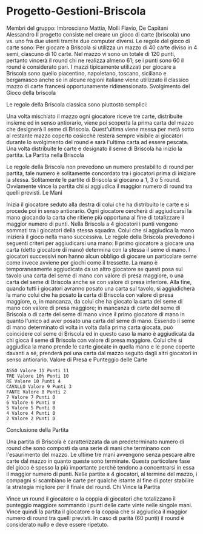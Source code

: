# Progetto-Gestioni-Briscola
Membri del gruppo: Imbrosciano Mattia, Molli Flavio, De Capitani Alessandro
Il progetto consiste nel creare un gioco di carte (briscola) uno vs. uno fra due utenti tramite due computer diversi.
Le regole del gioco di carte sono:
Per giocare a Briscola si utilizza un mazzo di 40 carte diviso in 4 semi, ciascuno di 10 carte. Nel mazzo vi sono un totale di 120 punti, pertanto vincerà il round chi ne realizza almeno 61; se i punti sono 60 il round è considerato pari. I mazzi tipicamente utilizzati per giocare a Briscola sono quello piacentino, napoletano, toscano, siciliano e bergamasco anche se in alcune regioni italiane viene utilizzato il classico mazzo di carte francesi opportunamente ridimensionato.
Svolgimento del Gioco della briscola

Le regole della Briscola classica sono piuttosto semplici:

Una volta mischiato il mazzo ogni giocatore riceve tre carte, distribuite insieme ed in senso antiorario, viene poi scoperta la prima carta del mazzo che designerà il seme di Briscola. Quest'ultima viene messa per metà sotto al restante mazzo coperto cosicchè resterà sempre visibile ai giocatori durante lo svolgimento del round e sarà l'ultima carta ad essere pescata. Una volta distribuite le carte e designato il seme di Briscola ha inizio la partita.
La Partita nella Briscola

Le regole della Briscola non prevedono un numero prestabilito di round per partita, tale numero è solitamente concordato tra i giocatori prima di iniziare la stessa. Solitamente le partite di Briscola si giocano a 1, 3 o 5 round. Ovviamente vince la partita chi si aggiudica il maggior numero di round tra quelli previsti.
Le Mani

Inizia il giocatore seduto alla destra di colui che ha distribuito le carte e si procede poi in senso antiorario. Ogni giocatore cercherà di aggiudicarsi la mano giocando la carta che ritiene più opportuna al fine di totalizzare il maggior numero di punti. Nella Briscola a 4 giocatori i punti vengono sommati tra i giocatori della stessa squadra. Colui che si aggiudica la mano inizierà il gioco nella mano successiva. Le regole della Briscola prevedono i seguenti criteri per aggiudicarsi una mano: Il primo giocatore a giocare una carta (detto giocatore di mano) determina con la stessa il seme di mano. I giocatori successivi non hanno alcun obbligo di giocare un particolare seme come invece avviene per giochi come il tressette. La mano è temporaneamente aggiudicata da un altro giocatore se questi posa sul tavolo una carta del seme di mano con valore di presa maggiore, o una carta del seme di Briscola anche se con valore di presa inferiore. Alla fine, quando tutti i giocatori avranno posato una carta sul tavolo, si aggiudicherà la mano colui che ha posato la carta di Briscola con valore di presa maggiore, o, in mancanza, da colui che ha giocato la carta del seme di mano con valore di presa maggiore; in mancanza di carte del seme di Briscola o di carte del seme di mano vince il primo giocatore di mano in quanto l'unico ad aver posato una carta del seme di mano. Essendo il seme di mano determinato di volta in volta dalla prima carta giocata, può coincidere col seme di Briscola ed in questo caso la mano è aggiudicata da chi gioca il seme di Briscola con valore di presa maggiore. Colui che si aggiudica la mano prende le carte giocate in quella mano e le pone coperte davanti a sé, prenderà poi una carta dal mazzo seguito dagli altri giocatori in senso antiorario.
Valore di Presa e Punteggio delle Carte

    ASSO Valore 11 Punti 11
    TRE Valore 10½ Punti 10
    RE Valore 10 Punti 4
    CAVALLO Valore 9 Punti 3
    FANTE Valore 8 Punti 2
    7 Valore 7 Punti 0
    6 Valore 6 Punti 0
    5 Valore 5 Punti 0
    4 Valore 4 Punti 0
    2 Valore 2 Punti 0

Conclusione della Partita

Una partita di Briscola è caratterizzata da un predeterminato numero di round che sono composti da una serie di mani che terminano con l'esaurimento del mazzo. Le ultime tre mani avvengono senza pescare altre carte dal mazzo in quanto queste sono terminate. Questa particolare fase del gioco è spesso la più importante perché tendono a concentrarsi in essa il maggior numero di punti. Nelle partite a 4 giocatori, al termine del mazzo, i compagni si scambiano le carte per qualche istante al fine di poter stabilire la strategia migliore per il finale del round.
Chi Vince la Partita

Vince un round il giocatore o la coppia di giocatori che totalizzano il punteggio maggiore sommando i punti delle carte vinte nelle singole mani. Vince quindi la partita il giocatore o la coppia che si aggiudica il maggior numero di round tra quelli previsti. In caso di parità (60 punti) il round è considerato nullo e deve essere ripetuto.
